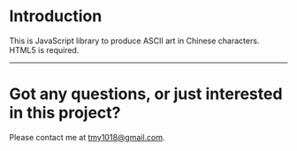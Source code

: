 # Introduction
This is JavaScript library to produce ASCII art in Chinese characters. HTML5 is required.

***
# Got any questions, or just interested in this project?
Please contact me at [tmy1018@gmail.com](tmy1018@gmail.com).
